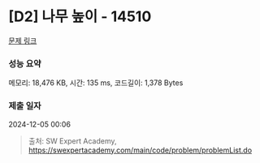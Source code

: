 # [D2] 나무 높이 - 14510 

[문제 링크](https://swexpertacademy.com/main/code/problem/problemDetail.do?contestProbId=AYFofW8qpXYDFAR4) 

### 성능 요약

메모리: 18,476 KB, 시간: 135 ms, 코드길이: 1,378 Bytes

### 제출 일자

2024-12-05 00:06



> 출처: SW Expert Academy, https://swexpertacademy.com/main/code/problem/problemList.do